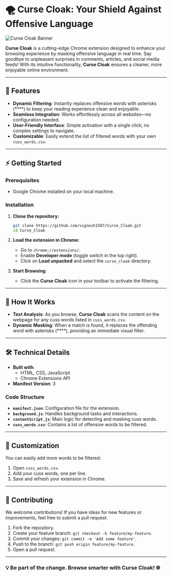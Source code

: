 # 🌪️ Curse Cloak: Your Shield Against Offensive Language

![Curse Cloak Banner](https://dragon.online-convert.com/download-file/cdf523d5-0415-4a22-95a0-0399ecba2fe6/9edd2413-a348-4ea4-8544-390a35e5e8f6) 

**Curse Cloak** is a cutting-edge Chrome extension designed to enhance your browsing experience by masking offensive language in real time. Say goodbye to unpleasant surprises in comments, articles, and social media feeds! With its intuitive functionality, **Curse Cloak** ensures a cleaner, more enjoyable online environment.

---

## 🚀 Features

- **Dynamic Filtering**: Instantly replaces offensive words with asterisks (****) to keep your reading experience clean and enjoyable.
- **Seamless Integration**: Works effortlessly across all websites—no configuration needed.
- **User-Friendly Interface**: Simple activation with a single click; no complex settings to navigate.
- **Customizable**: Easily extend the list of filtered words with your own `cuss_words.csv`.

---

## ⚡ Getting Started

### Prerequisites

- Google Chrome installed on your local machine.

### Installation

1. **Clone the repository:**

   ```bash
   git clone https://github.com/vignesh1507/Curse_Cloak.git
   cd Curse_Cloak
   ```

2. **Load the extension in Chrome:**
   - Go to `chrome://extensions/`.
   - Enable **Developer mode** (toggle switch in the top right).
   - Click on **Load unpacked** and select the `curse_cloak` directory.

3. **Start Browsing**:
   - Click the **Curse Cloak** icon in your toolbar to activate the filtering.

---

## 🌟 How It Works

- **Text Analysis**: As you browse, **Curse Cloak** scans the content on the webpage for any cuss words listed in `cuss_words.csv`.
- **Dynamic Masking**: When a match is found, it replaces the offending word with asterisks (****), providing an immediate visual filter.

---

## 🛠️ Technical Details

- **Built with**: 
  - HTML, CSS, JavaScript
  - Chrome Extensions API
- **Manifest Version**: 3

### Code Structure

- **`manifest.json`**: Configuration file for the extension.
- **`background.js`**: Handles background tasks and interactions.
- **`contentScript.js`**: Main logic for detecting and masking cuss words.
- **`cuss_words.csv`**: Contains a list of offensive words to be filtered.

---

## 📄 Customization

You can easily add more words to be filtered:

1. Open `cuss_words.csv`.
2. Add your cuss words, one per line.
3. Save and refresh your extension in Chrome.

---

## 🎉 Contributing

We welcome contributions! If you have ideas for new features or improvements, feel free to submit a pull request.

1. Fork the repository.
2. Create your feature branch: `git checkout -b feature/my-feature`.
3. Commit your changes: `git commit -m 'Add some feature'`.
4. Push to the branch: `git push origin feature/my-feature`.
5. Open a pull request.

---


### 💡 Be part of the change. Browse smarter with **Curse Cloak**! 🌐
